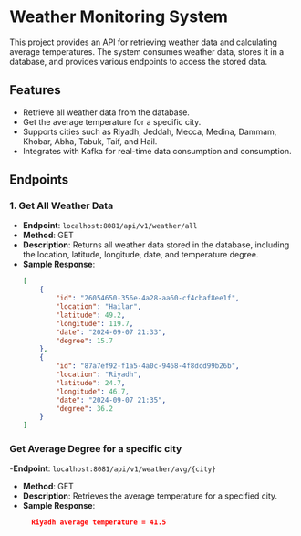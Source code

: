 # Weather Monitoring System

This project provides an API for retrieving weather data and calculating average temperatures. The system consumes weather data, stores it in a database, and provides various endpoints to access the stored data.

## Features

- Retrieve all weather data from the database.
- Get the average temperature for a specific city.
- Supports cities such as Riyadh, Jeddah, Mecca, Medina, Dammam, Khobar, Abha, Tabuk, Taif, and Hail.
- Integrates with Kafka for real-time data consumption and consumption.
  
## Endpoints

### 1. Get All Weather Data

- **Endpoint**: `localhost:8081/api/v1/weather/all`
- **Method**: GET
- **Description**: Returns all weather data stored in the database, including the location, latitude, longitude, date, and temperature degree.
- **Sample Response**:
  ```json
  [
      {
          "id": "26054650-356e-4a28-aa60-cf4cbaf8ee1f",
          "location": "Hailar",
          "latitude": 49.2,
          "longitude": 119.7,
          "date": "2024-09-07 21:33",
          "degree": 15.7
      },
      {
          "id": "87a7ef92-f1a5-4a0c-9468-4f8dcd99b26b",
          "location": "Riyadh",
          "latitude": 24.7,
          "longitude": 46.7,
          "date": "2024-09-07 21:35",
          "degree": 36.2
      }
  ]

### Get Average Degree for a specific city

-**Endpoint**: `localhost:8081/api/v1/weather/avg/{city}`
- **Method**: GET
- **Description**: Retrieves the average temperature for a specified city.
- **Sample Response**:
  ```json
    Riyadh average temperature = 41.5
  
